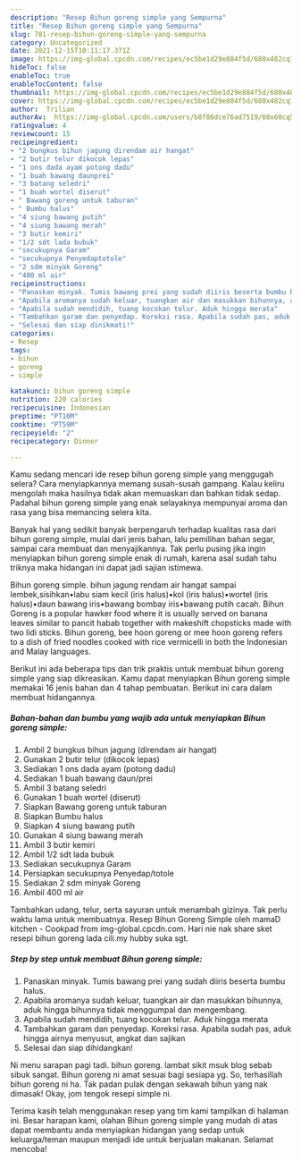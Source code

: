 ```yaml
---
description: "Resep Bihun goreng simple yang Sempurna"
title: "Resep Bihun goreng simple yang Sempurna"
slug: 781-resep-bihun-goreng-simple-yang-sempurna
category: Uncategorized
date: 2021-12-15T10:11:17.371Z
image: https://img-global.cpcdn.com/recipes/ec5be1d29e884f5d/680x482cq70/bihun-goreng-simple-foto-resep-utama.jpg
hideToc: false
enableToc: true
enableTocContent: false
thumbnail: https://img-global.cpcdn.com/recipes/ec5be1d29e884f5d/680x482cq70/bihun-goreng-simple-foto-resep-utama.jpg
cover: https://img-global.cpcdn.com/recipes/ec5be1d29e884f5d/680x482cq70/bihun-goreng-simple-foto-resep-utama.jpg
author:  Trilian
authorAv:  https://img-global.cpcdn.com/users/b8f86dce76ad7519/60x60cq50/avatar.jpg
ratingvalue: 4
reviewcount: 15
recipeingredient:
- "2 bungkus bihun jagung direndam air hangat"
- "2 butir telur dikocok lepas"
- "1 ons dada ayam potong dadu"
- "1 buah bawang daunprei"
- "3 batang seledri"
- "1 buah wortel diserut"
- " Bawang goreng untuk taburan"
- " Bumbu halus"
- "4 siung bawang putih"
- "4 siung bawang merah"
- "3 butir kemiri"
- "1/2 sdt lada bubuk"
- "secukupnya Garam"
- "secukupnya Penyedaptotole"
- "2 sdm minyak Goreng"
- "400 ml air"
recipeinstructions:
- "Panaskan minyak. Tumis bawang prei yang sudah diiris beserta bumbu halus."
- "Apabila aromanya sudah keluar, tuangkan air dan masukkan bihunnya, aduk hingga bihunnya tidak menggumpal dan mengembang."
- "Apabila sudah mendidih, tuang kocokan telur. Aduk hingga merata"
- "Tambahkan garam dan penyedap. Koreksi rasa. Apabila sudah pas, aduk hingga airnya menyusut, angkat dan sajikan"
- "Selesai dan siap dinikmati!"
categories:
- Resep
tags:
- bihun
- goreng
- simple

katakunci: bihun goreng simple 
nutrition: 220 calories
recipecuisine: Indonesian
preptime: "PT10M"
cooktime: "PT59M"
recipeyield: "2"
recipecategory: Dinner

---
```



Kamu sedang mencari ide resep bihun goreng simple yang menggugah selera? Cara menyiapkannya memang susah-susah gampang. Kalau keliru mengolah maka hasilnya tidak akan memuaskan dan bahkan tidak sedap. Padahal bihun goreng simple yang enak selayaknya mempunyai aroma dan rasa yang bisa memancing selera kita.


Banyak hal yang sedikit banyak berpengaruh terhadap kualitas rasa dari bihun goreng simple, mulai dari jenis bahan, lalu pemilihan bahan segar, sampai cara membuat dan menyajikannya. Tak perlu pusing jika ingin menyiapkan bihun goreng simple enak di rumah, karena asal sudah tahu triknya maka hidangan ini dapat jadi sajian istimewa.

Bihun goreng simple. bihun jagung rendam air hangat sampai lembek,sisihkan•labu siam kecil (iris halus)•kol (iris halus)•wortel (iris halus)•daun bawang iris•bawang bombay iris•bawang putih cacah. Bihun Goreng is a popular hawker food where it is usually served on banana leaves similar to pancit habab together with makeshift chopsticks made with two lidi sticks. Bihun goreng, bee hoon goreng or mee hoon goreng refers to a dish of fried noodles cooked with rice vermicelli in both the Indonesian and Malay languages.


Berikut ini ada beberapa tips dan trik praktis untuk membuat bihun goreng simple yang siap dikreasikan. Kamu dapat menyiapkan Bihun goreng simple memakai 16 jenis bahan dan 4 tahap pembuatan. Berikut ini cara dalam membuat hidangannya.

<!--inarticleads1-->

##### Bahan-bahan dan bumbu yang wajib ada untuk menyiapkan Bihun goreng simple:

1. Ambil 2 bungkus bihun jagung (direndam air hangat)
1. Gunakan 2 butir telur (dikocok lepas)
1. Sediakan 1 ons dada ayam (potong dadu)
1. Sediakan 1 buah bawang daun/prei
1. Ambil 3 batang seledri
1. Gunakan 1 buah wortel (diserut)
1. Siapkan  Bawang goreng untuk taburan
1. Siapkan  Bumbu halus
1. Siapkan 4 siung bawang putih
1. Gunakan 4 siung bawang merah
1. Ambil 3 butir kemiri
1. Ambil 1/2 sdt lada bubuk
1. Sediakan secukupnya Garam
1. Persiapkan secukupnya Penyedap/totole
1. Sediakan 2 sdm minyak Goreng
1. Ambil 400 ml air


Tambahkan udang, telur, serta sayuran untuk menambah gizinya. Tak perlu waktu lama untuk membuatnya. Resep Bihun Goreng Simple oleh mamaD kitchen - Cookpad from img-global.cpcdn.com. Hari nie nak share sket resepi bihun goreng lada cili.my hubby suka sgt. 

<!--inarticleads2-->

##### Step by step untuk membuat Bihun goreng simple:

1. Panaskan minyak. Tumis bawang prei yang sudah diiris beserta bumbu halus.
1. Apabila aromanya sudah keluar, tuangkan air dan masukkan bihunnya, aduk hingga bihunnya tidak menggumpal dan mengembang.
1. Apabila sudah mendidih, tuang kocokan telur. Aduk hingga merata
1. Tambahkan garam dan penyedap. Koreksi rasa. Apabila sudah pas, aduk hingga airnya menyusut, angkat dan sajikan
1. Selesai dan siap dihidangkan!

Ni menu sarapan pagi tadi. bihun goreng. lambat sikit msuk blog sebab sibuk sangat. Bihun goreng ni amat sesuai bagi sesiapa yg. So, terhasillah bihun goreng ni ha. Tak padan pulak dengan sekawah bihun yang nak dimasak! Okay, jom tengok resepi simple ni. 

Terima kasih telah menggunakan resep yang tim kami tampilkan di halaman ini. Besar harapan kami, olahan Bihun goreng simple yang mudah di atas dapat membantu anda menyiapkan hidangan yang sedap untuk keluarga/teman maupun menjadi ide untuk berjualan makanan. Selamat mencoba!
